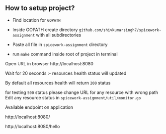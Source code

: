 ## How to setup project?

- Find location for `GOPATH`

- Inside GOPATH create directory `github.com/shivkumarsingh7/spicework-assignment` with all subdirectories

- Paste all file in `spicework-assignment` directory

- run `make` command inside root of project in terminal

Open URL in browser http://localhost:8080

Wait for 20 seconds :-  resources health status will updated

By default all resources health will return `200` status

for testing `500` status please change URL for any resource with wrong path
Edit any resource status in `spicework-assignment/util/monitor.go`

Available endpoint on application

http://localhost:8080/

http://localhost:8080/hello